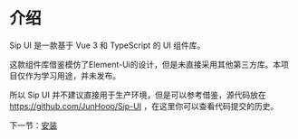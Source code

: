 # 介绍

Sip UI 是一款基于 Vue 3 和 TypeScript 的 UI 组件库。

这款组件库借鉴模仿了Element-Ui的设计，但是未直接采用其他第三方库。本项目仅作为学习用途，并未发布。

所以 Sip UI 并不建议直接用于生产环境，但是可以参考借鉴，源代码放在 https://github.com/JunHooo/Sip-UI ，在这里你可以查看代码提交的历史。


下一节：[安装](#/doc/install)

